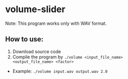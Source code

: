 # volume-slider

Note: This program works only with WAV format.

## How to use:
 1. Download source code
 3. Compile the program by `./volume <input_file_name> <output_file_name> <factor>`
   - Example: `./volume input.wav output.wav 2.0`
